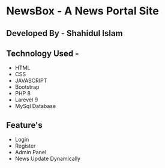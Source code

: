 # NewsBox - A News Portal Site
## Developed By - Shahidul Islam

## Technology Used - 
* HTML
* CSS
* JAVASCRIPT
* Bootstrap
* PHP 8
* Larevel 9
* MySql Database

## Feature's 

* Login
* Register
* Admin Panel
* News Update Dynamically

